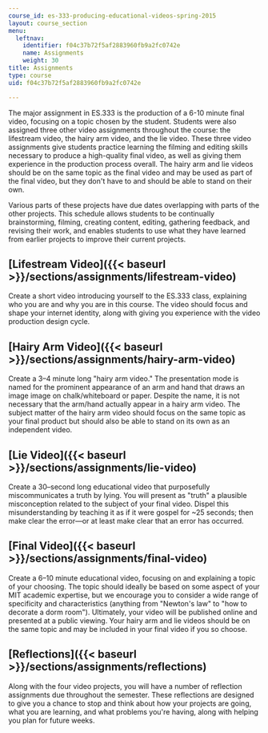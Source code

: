 ```yaml
---
course_id: es-333-producing-educational-videos-spring-2015
layout: course_section
menu:
  leftnav:
    identifier: f04c37b72f5af2883960fb9a2fc0742e
    name: Assignments
    weight: 30
title: Assignments
type: course
uid: f04c37b72f5af2883960fb9a2fc0742e

---
```


The major assignment in ES.333 is the production of a 6-10 minute final video, focusing on a topic chosen by the student. Students were also assigned three other video assignments throughout the course: the lifestream video, the hairy arm video, and the lie video. These three video assignments give students practice learning the filming and editing skills necessary to produce a high-quality final video, as well as giving them experience in the production process overall. The hairy arm and lie videos should be on the same topic as the final video and may be used as part of the final video, but they don't have to and should be able to stand on their own. 

Various parts of these projects have due dates overlapping with parts of the other projects. This schedule allows students to be continually brainstorming, filming, creating content, editing, gathering feedback, and revising their work, and enables students to use what they have learned from earlier projects to improve their current projects.

[Lifestream Video]({{< baseurl >}}/sections/assignments/lifestream-video)
-------------------------------------------------------------------------

Create a short video introducing yourself to the ES.333 class, explaining who you are and why you are in this course. The video should focus and shape your internet identity, along with giving you experience with the video production design cycle.

[Hairy Arm Video]({{< baseurl >}}/sections/assignments/hairy-arm-video)
-----------------------------------------------------------------------

Create a 3–4 minute long "hairy arm video." The presentation mode is named for the prominent appearance of an arm and hand that draws an image image on chalk/whiteboard or paper. Despite the name, it is not necessary that the arm/hand actually appear in a hairy arm video. The subject matter of the hairy arm video should focus on the same topic as your final product but should also be able to stand on its own as an independent video.

[Lie Video]({{< baseurl >}}/sections/assignments/lie-video)
-----------------------------------------------------------

Create a 30–second long educational video that purposefully miscommunicates a truth by lying. You will present as "truth" a plausible misconception related to the subject of your final video. Dispel this misunderstanding by teaching it as if it were gospel for ~25 seconds; then make clear the error—or at least make clear that an error has occurred.

[Final Video]({{< baseurl >}}/sections/assignments/final-video)
---------------------------------------------------------------

Create a 6–10 minute educational video, focusing on and explaining a topic of your choosing. The topic should ideally be based on some aspect of your MIT academic expertise, but we encourage you to consider a wide range of specificity and characteristics (anything from "Newton's law" to "how to decorate a dorm room"). Ultimately, your video will be published online and presented at a public viewing. Your hairy arm and lie videos should be on the same topic and may be included in your final video if you so choose.

[Reflections]({{< baseurl >}}/sections/assignments/reflections)
---------------------------------------------------------------

Along with the four video projects, you will have a number of reflection assignments due throughout the semester. These reflections are designed to give you a chance to stop and think about how your projects are going, what you are learning, and what problems you're having, along with helping you plan for future weeks.